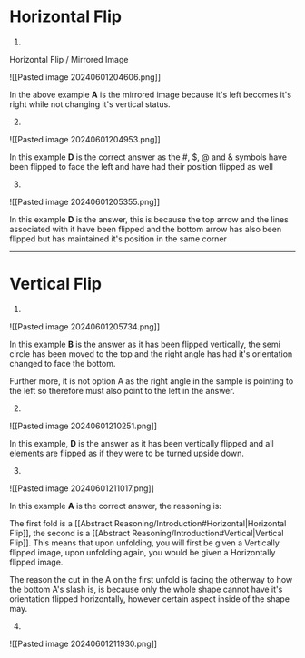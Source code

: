 
# Horizontal Flip

1.

Horizontal Flip / Mirrored Image

![[Pasted image 20240601204606.png]]

In the above example **A** is the mirrored image because it's left becomes it's right while not changing it's vertical status.

2.

![[Pasted image 20240601204953.png]]

In this example **D** is the correct answer as the #, $, @ and & symbols have been flipped to face the left and have had their position flipped as well

3.

![[Pasted image 20240601205355.png]]

In this example **D** is the answer, this is because the top arrow and the lines associated with it have been flipped and the bottom arrow has also been flipped but has maintained it's position in the same corner

---

# Vertical Flip

1.

![[Pasted image 20240601205734.png]]

In this example **B** is the answer as it has been flipped vertically, the semi circle has been moved to the top and the right angle has had it's orientation changed to face the bottom.

Further more, it is not option A as the right angle in the sample is pointing to the left so therefore must also point to the left in the answer.

2.

![[Pasted image 20240601210251.png]]

In this example, **D** is the answer as it has been vertically flipped and all elements are flipped as if they were to be turned upside down.



3.

![[Pasted image 20240601211017.png]]

In this example **A** is the correct answer, the reasoning is:

The first fold is a [[Abstract Reasoning/Introduction#Horizontal|Horizontal Flip]], the second is a [[Abstract Reasoning/Introduction#Vertical|Vertical Flip]]. This means that upon unfolding, you will first be given a Vertically flipped image, upon unfolding again, you would be given a Horizontally flipped image.

The reason the cut in the A on the first unfold is facing the otherway to how the bottom A's slash is, is because only the whole shape cannot have it's orientation flipped horizontally, however certain aspect inside of the shape may.

4.

![[Pasted image 20240601211930.png]]